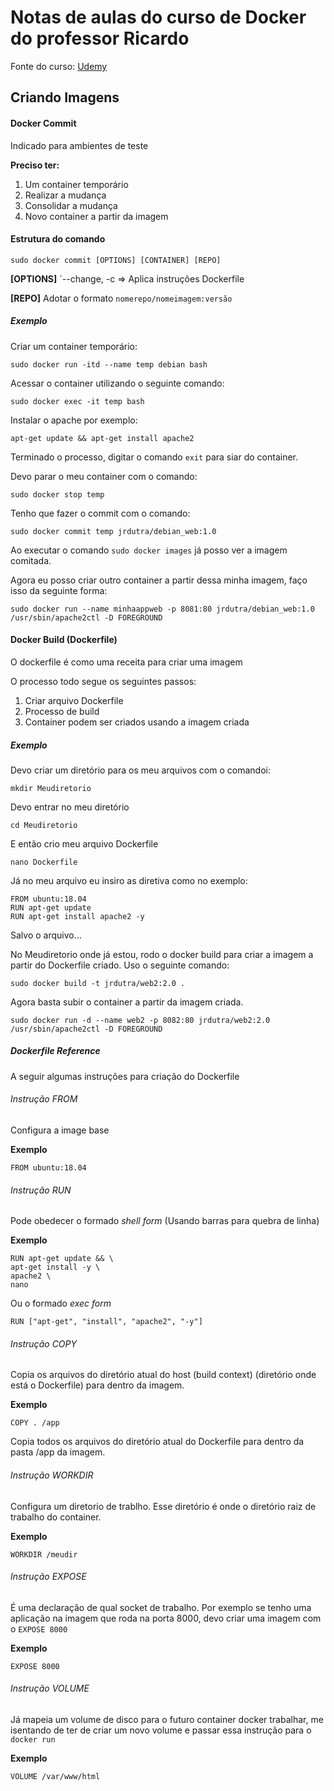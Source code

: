 # Notas de aulas do curso de Docker do professor Ricardo

Fonte do curso: [Udemy](https://www.udemy.com/course/docker-introducao-a-administracao-de-containers/)

## Criando Imagens

#### Docker Commit

Indicado para ambientes de teste

**Preciso ter:**

1. Um container temporário
2. Realizar a mudança
3. Consolidar a mudança
4. Novo container a partir da imagem


#### Estrutura do comando

```
sudo docker commit [OPTIONS] [CONTAINER] [REPO]
```
**[OPTIONS]** `--change, -c => Aplica instruções Dockerfile

**[REPO]** Adotar o formato `nomerepo/nomeimagem:versão`


##### Exemplo

Criar um container temporário:

```
sudo docker run -itd --name temp debian bash
```

Acessar o container utilizando o seguinte comando:

```
sudo docker exec -it temp bash
```

Instalar o apache por exemplo:

```
apt-get update && apt-get install apache2
```

Terminado o processo, digitar o comando `exit` para siar do container.

Devo parar o meu container com o comando:

```
sudo docker stop temp
```

Tenho que fazer o commit com o comando:

```
sudo docker commit temp jrdutra/debian_web:1.0
```

Ao executar o comando `sudo docker images` já posso ver a imagem comitada.

Agora eu posso criar outro container a partir dessa minha imagem, faço isso da seguinte forma:

```
sudo docker run --name minhaappweb -p 8081:80 jrdutra/debian_web:1.0 /usr/sbin/apache2ctl -D FOREGROUND
```

#### Docker Build (Dockerfile)

O dockerfile é como uma receita para criar uma imagem

O processo todo segue os seguintes passos:

1. Criar arquivo Dockerfile
2. Processo de build
3. Container podem ser criados usando a imagem criada

##### Exemplo

Devo criar um diretório para os meu arquivos com o comandoi:

```
mkdir Meudiretorio
```

Devo entrar no meu diretório

```
cd Meudiretorio
```

E então crio meu arquivo Dockerfile

```
nano Dockerfile
```

Já no meu arquivo eu insiro as diretiva como no exemplo:

```
FROM ubuntu:18.04
RUN apt-get update
RUN apt-get install apache2 -y
```

Salvo o arquivo...

No Meudiretorio onde já estou, rodo o docker build para criar a imagem a partir do Dockerfile criado. Uso o seguinte comando:

```
sudo docker build -t jrdutra/web2:2.0 .
```

Agora basta subir o container a partir da imagem criada.

```
sudo docker run -d --name web2 -p 8082:80 jrdutra/web2:2.0 /usr/sbin/apache2ctl -D FOREGROUND
```

##### Dockerfile Reference

A seguir algumas instruções para criação do Dockerfile

###### Instrução FROM

Configura a image base

**Exemplo**

```
FROM ubuntu:18.04
```

###### Instrução RUN

Pode obedecer o formado *shell form* (Usando barras para quebra de linha)

**Exemplo**
```
RUN apt-get update && \
apt-get install -y \
apache2 \
nano
```

Ou o formado *exec form*

```
RUN ["apt-get", "install", "apache2", "-y"]
```

###### Instrução COPY

Copia os arquivos do diretório atual do host (build context) (diretório onde está o Dockerfile) para dentro da imagem.

**Exemplo**

```
COPY . /app
```

Copia todos os arquivos do diretório atual do Dockerfile para dentro da pasta /app da imagem.

###### Instrução WORKDIR

Configura um diretorio de trablho. Esse diretório é onde o diretório raiz de trabalho do container.

**Exemplo**

```
WORKDIR /meudir
```

###### Instrução EXPOSE

É uma declaração de qual socket de trabalho. Por exemplo se tenho uma aplicação na imagem que roda na porta 8000, devo criar uma imagem com o `EXPOSE 8000`

**Exemplo**

```
EXPOSE 8000
```

###### Instrução VOLUME

Já mapeia um volume de disco para o futuro container docker trabalhar, me isentando de ter de criar um novo volume e passar essa instrução para o `docker run`

**Exemplo**

```
VOLUME /var/www/html
```

